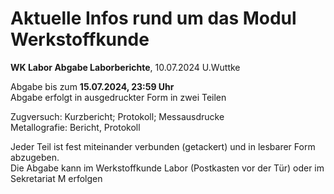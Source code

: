 # Aktuelle Infos rund um das Modul Werkstoffkunde

**WK Labor Abgabe Laborberichte**, 10.07.2024 U.Wuttke  


Abgabe bis zum **15.07.2024, 23:59 Uhr**  
Abgabe erfolgt in ausgedruckter Form in zwei Teilen

Zugversuch: Kurzbericht; Protokoll; Messausdrucke  
Metallografie: Bericht, Protokoll  

Jeder Teil ist fest miteinander verbunden (getackert) und in lesbarer Form abzugeben.  
Die Abgabe kann im Werkstoffkunde Labor (Postkasten vor der Tür) oder im Sekretariat M erfolgen   
